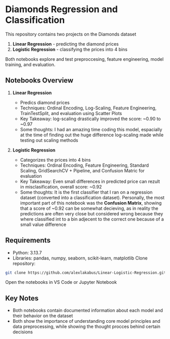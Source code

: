 # Diamonds Regression and Classification
This repository contains two projects on the Diamonds dataset

1. **Linear Regression** - predicting the diamond prices
2. **Logistic Regression** - classifying the prices into 4 bins

Both notebooks explore and test preproccesing, feature engineering, model training, and evaluation.

## Notebooks Overview

1. **Linear Regression**
   - Predics diamond prices
   - Techniques: Ordinal Encoding, Log-Scaling, Feature Engineering, TrainTestSplit, and evaluation using Scatter Plots
   - Key Takeaway: log-scaling drastically improved the score: ~0.90 to ~0.97
   - Some thoughts: I had an amazing time coding this model, espacially at the time of finding out the huge difference log-scaling made while testing out scaling methods

2. **Logistic Regression**
   - Categorizes the prices into 4 bins
   - Techniques: Ordinal Encoding,  Feature Engineering, Standard Scaling, GridSearchCV + Pipeline, and Confusion Matric for evaluation
   - Key Takeaway: Even small differences in predicted price can rezult in misclasification, overall score: ~0.92
   - Some thoughts: It is the first classifier that I ran on a regression dataset (converted into a classification dataset). Personally, the most important part of this notebook was the **Confusion Matrix**, showing that a score of ~0.92 can be somewhat decieving, as in reality the predictions are often very close but considered wrong because they where classified int to a bin adjecent to the correct one because of a small value difference
  
## Requirements
  - Python: 3.13.7
  - Libraries: pandas, numpy, seaborn, scikit-learn, matplotlib
  Clone repository:

  ```bash
  git clone https://github.com/alexlakabus/Linear-Logistic-Regression.git
  ```
  Open the notebooks in VS Code or Jupyter Notebook

## Key Notes
  - Both notebooks contain documented information about each model and their behavior on the dataset
  - Both show the importance of understanding core model principles and data preprocessing, while showing the thought procces behind certain decisions

